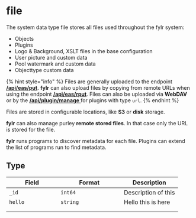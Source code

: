 # file



The system data type file stores all files used throughout the fylr system:

* Objects
* Plugins
* Logo & Background, XSLT files in the base configuration
* User picture and custom data
* Pool watermark and custom data
* Objecttype custom data

{% hint style="info" %}
Files are generally uploaded to the endpoint [**/api/eas/put**](../api/endpoints/api-eas.md). **fylr** can also upload files by copying from remote URLs when using the endpoint [**/api/eas/rput**](../api/endpoints/api-eas.md). Files can also be uploaded via **WebDAV** or by the [**/api/plugin/manage** ](../api/endpoints/api-plugin.md)for plugins with type `url`.
{% endhint %}

Files are stored in configurable locations, like **S3** or **disk** storage.

**fylr** can also manage purley **remote stored files**. In that case only the URL is stored for the file.

**fylr** runs programs to discover metadata for each file. Plugins can extend the list of programs run to find metadata.

## Type

<table>
    <thead>
        <tr>
            <th width="123">Field</th>
            <th width="155">Format</th>
            <th>Description</th>
        </tr>
    </thead>
    <tbody>
        <tr>
            <td><code>_id</code></td>
            <td><code>int64</code></td>
            <td>Description of this</td>
        </tr>
        <tr>
            <td><code>hello</code></td>
            <td><code>string</code></td>
            <td>Hello this is here</td>
        </tr>
        <tr>
            <td></td>
            <td></td>
            <td></td>
        </tr>
        <tr>
            <td></td>
            <td></td>
            <td></td>
        </tr>
    </tbody>
</table>

